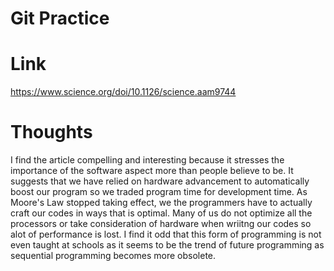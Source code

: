 # Git Practice
# Link
https://www.science.org/doi/10.1126/science.aam9744

# Thoughts
I find the article compelling and interesting because it stresses the importance of the software aspect more than people 
believe to be. It suggests that we have relied on hardware advancement to automatically boost our program so we traded 
program time for development time. As Moore's Law stopped taking effect, we the programmers have to actually craft our 
codes in ways that is optimal. Many of us do not optimize all the processors or take consideration of hardware when 
wriitng our codes so alot of performance is lost. I find it odd that this form of programming is not even taught at 
schools as it seems to be the trend of future programming as sequential programming becomes more obsolete. 

